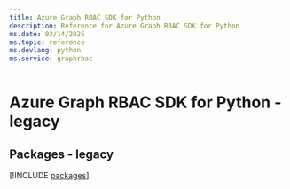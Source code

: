 ```yaml
---
title: Azure Graph RBAC SDK for Python
description: Reference for Azure Graph RBAC SDK for Python
ms.date: 03/14/2025
ms.topic: reference
ms.devlang: python
ms.service: graphrbac
---
```

# Azure Graph RBAC SDK for Python - legacy
## Packages - legacy
[!INCLUDE [packages](graph-rbac-index.md)]